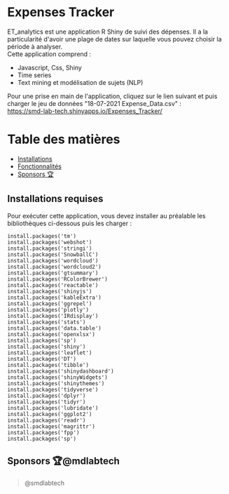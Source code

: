 # Expenses Tracker  
ET_analytics est une application R Shiny de suivi des dépenses. Il a la particularité d'avoir une plage de dates sur laquelle vous pouvez choisir la période à analyser.  
Cette application comprend :
- Javascript, Css, Shiny
- Time series
- Text mining et modélisation de sujets (NLP)  

Pour une prise en main de l'application, cliquez sur le lien suivant et puis charger le jeu de données "18-07-2021 Expense_Data.csv" :  
https://smd-lab-tech.shinyapps.io/Expenses_Tracker/

# Table des matières 
- [Installations](#install)
- [Fonctionnalités](#features)
- [Sponsors 🏆](#sponsors)

<h2 id="install">Installations requises</h2>

Pour exécuter cette application, vous devez installer au préalable les bibliothèques ci-dessous puis les charger :

```
install.packages('tm')
install.packages('webshot')
install.packages('stringi')
install.packages('SnowballC')
install.packages('wordcloud')
install.packages('wordcloud2')
install.packages('gtsummary')
install.packages('RColorBrewer')
install.packages('reactable')
install.packages('shinyjs')
install.packages('kableExtra')
install.packages('ggrepel')
install.packages('plotly')
install.packages('IRdisplay')
install.packages('stats')
install.packages('data.table')
install.packages('openxlsx')                
install.packages('sp')
install.packages('shiny')
install.packages('leaflet')
install.packages('DT')
install.packages('tibble') 
install.packages('shinydashboard')
install.packages('shinyWidgets')
install.packages('shinythemes')
install.packages('tidyverse')
install.packages('dplyr')
install.packages('tidyr')
install.packages('lubridate')
install.packages('ggplot2')
install.packages('readr')
install.packages('magrittr')
install.packages('fpp')
install.packages('sp')
```


<h2 id="sponsors">

Sponsors 🏆@mdlabtech

</h2>

> @smdlabtech



